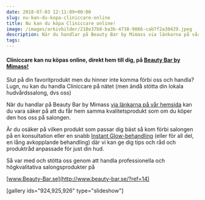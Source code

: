 ```yaml
---
date: 2018-07-03 12:11:09+00:00
slug: nu-kan-du-kopa-cliniccare-online
title: Nu kan du köpa Cliniccare online!
image: /images/arkivbilder/218e37b8-ba3b-4738-9866-cab7f2a30429.jpeg
description: När du handlar på Beauty Bar by Mimass via länkarna på vår hemsida kan du vara säker på att du får hem samma kvalitetsprodukt som om du köper den hos oss på salongen.
tags: 
---
```

#### Cliniccare kan nu köpas online, direkt hem till dig, på [Beauty Bar by Mimass!](http://www.beauty-bar.se/ansikte/?ref=14)


Slut på din favoritprodukt men du hinner inte komma förbi oss och handla? Lugn, nu kan du handla Cliniccare på nätet (men ändå stötta din lokala hudvårdssalong, dvs oss)

När du handlar på Beauty Bar by Mimass [via länkarna på vår hemsida](http://pipershudvard.com/produkter/) kan du vara säker på att du får hem samma kvalitetsprodukt som om du köper den hos oss på salongen.

Är du osäker på vilken produkt som passar dig bäst så kom förbi salongen på en konsultation eller en snabb [Instant Glow-behandling](https://pipershudvard.com/ansiktsbehandlingar-cliniccare/) (eller för all del, en lång avkopplande behandling) där vi kan ge dig tips och råd och produktråd anpassade för just din hud.

Så var med och stötta oss genom att handla professionella och högkvalitativa salongsprodukter på


[www.Beauty-Bar.se](http://www.beauty-bar.se/?ref=14)






[gallery ids="924,925,926" type="slideshow"]



